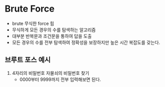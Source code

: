 Brute Force
==
- brute 무식한 force 힘
- 무식하게 모든 경우의 수를 탐색하는 알고리즘
- 대부분 반복문과 조건문을 통하여 답을 도출
- 모든 경우의 수를 전부 탐색하여 정확성을 보장하지만 높은 시간 복잡도를 갖는다.

브루트 포스 예시
--
1. 4자리의 비밀번호 자물쇠의 비밀번호 찾기
   - 0000부터 9999까지 전부 입력해보면 된다.